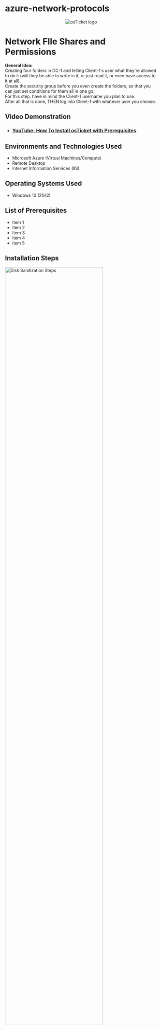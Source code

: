 # azure-network-protocols

<p align="center">
<img src="https://i.imgur.com/Clzj7Xs.png" alt="osTicket logo"/>
</p>

<h1>Network FIle Shares and Permissions </h1>
<strong> General Idea: </strong><br>
Creating four folders in DC-1 and telling Client-1's user what they're allowed to do it (will they be able to write in it, or just read it, or even have access to it at all). <br>
Create the security group before you even create the folders, so that you can just set conditions for them all in one go. <br>
For this step, have in mind the Client-1 username you plan to use. <br>
After all that is done, THEN log into Client-1 with whatever user you choose. <br>

<h2>Video Demonstration</h2>

- ### [YouTube: How To Install osTicket with Prerequisites](https://www.youtube.com)

<h2>Environments and Technologies Used</h2>

- Microsoft Azure (Virtual Machines/Compute)
- Remote Desktop
- Internet Information Services (IIS)

<h2>Operating Systems Used </h2>

- Windows 10</b> (21H2)

<h2>List of Prerequisites</h2>

- Item 1
- Item 2
- Item 3
- Item 4
- Item 5

<h2>Installation Steps</h2>

<p>
<img src="https://i.imgur.com/DJmEXEB.png" height="80%" width="80%" alt="Disk Sanitization Steps"/>
</p>
<p>
<strong> Simplified version <br>
- Log into DC-1 as mydomain.com\jane_admin <br>
- In DC-1: <br></strong>
Active Directory Users and Computers > Right click "mydomain.com" > Hover over "New" > Click "Organizational Unit" > Name it "_SECURITY_GROUPS" > Then add ACCOUNTANTS inside of it (Right click white space + New + Group)
  <br>
&nbsp; - Create security group called Accountants <br>
&nbsp;&nbsp; - First you have to create an OU (_SECURITY_GROUPS) <br>
&nbsp;&nbsp; - Then add ACCOUNTANTS inside of it (Right click + New + Group] <br>
&nbsp; - Make <someuser> a member of the “ACCOUNTANTS”  Security Group <br>
- <strong> (Still in DC-1) Create 4 folders in C:\ drive <br></strong>
&nbsp;&nbsp; - “read-access”, “write-access”, “no-access”, “accounting” <br>
- <strong> Set the following permissions: </strong><br>
&nbsp;&nbsp; - Right click folder > Properties> Sharing tab> Share> Type in full name of group (ex: "domain users" vs "domain"> Add> Set permission level> Share <br>
<strong> Folder: “read-access”, Group: “Domain Users”, Permission: “Read” </strong><br>
<strong> Mnemonic: </strong> D. U. read  <br>
<strong> Folder: “write-access”,  Group: “Domain Users”, Permissions: “Read/Write” </strong><br>
<strong> Mnemonic: </strong> D.U. read or write <br>
<strong> Folder: “no-access”, Group: “Domain Admins”, “Permissions: “Read/Write” </strong><br>
<strong> Mnemonic: </strong> DAd I no READ OR WRITE <br>
<strong> Folder: “accounting”, Group: “ACCOUNTANTS”, Permissions: “Read/Write” </strong><br>
<strong> Mnemonic: </strong> ACCOUNTANTS READ & WRITE <br>
- <strong>Sign back into Client-1 as <someuser> and try to access the “accounting” share in \\DC-1\ - Does it work now? </strong><br>
</p>
</p>
<p>

</p>


<p>
<img src="https://i.imgur.com/DJmEXEB.png" height="80%" width="80%" alt="Disk Sanitization Steps"/>
</p>
<p>
Lorem ipsum dolor sit amet, consectetur adipiscing elit, sed do eiusmod tempor incididunt ut labore et dolore magna aliqua. Ut enim ad minim veniam, quis nostrud exercitation ullamco laboris nisi ut aliquip ex ea commodo consequat. Duis aute irure dolor iSFn reprehenderit in voluptate velit esse cillum dolore eu fugiat nulla pariatur.
</p>
<br />

<p>
<img src="https://i.imgur.com/DJmEXEB.png" height="80%" width="80%" alt="Disk Sanitization Steps"/>
</p>
<p>
Lorem ipsum dolor sit amet, consectetur adipiscing elit, sed do eiusmod tempor incididunt ut labore et dolore magna aliqua. Ut enim ad minim veniam, quis nostrud exercitation ullamco laboris nisi ut aliquip ex ea commodo consequat. Duis aute irure dolor in reprehenderit in voluptate velit esse cillum dolore eu fugiat nulla pariatur.
</p>
<br />

